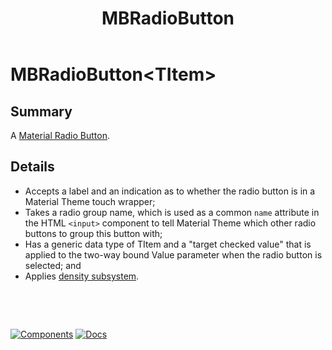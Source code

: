 ﻿---
uid: C.MBRadioButton
title: MBRadioButton
---
# MBRadioButton&lt;TItem&gt;

## Summary

 A [Material Radio Button](https://github.com/material-components/material-components-web/tree/v7.0.0/packages/mdc-radio#selection-controls-radio-buttons).

## Details

- Accepts a label and an indication as to whether the radio button is in a Material Theme touch wrapper;
- Takes a radio group name, which is used as a common `name` attribute in the HTML `<input>` component to tell Material Theme which other radio buttons to group this button with;
- Has a generic data type of TItem and a "target checked value" that is applied to the two-way bound Value parameter when the radio button is selected; and
- Applies [density subsystem](xref:A.Density).

&nbsp;

&nbsp;

[![Components](https://img.shields.io/static/v1?label=Components&message=Core&color=blue)](xref:A.CoreComponents)
[![Docs](https://img.shields.io/static/v1?label=API%20Documentation&message=MBRadioButton&color=brightgreen)](xref:Material.Blazor.MBRadioButton`1)
